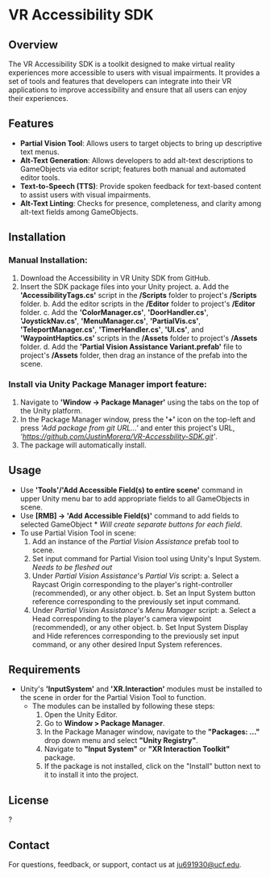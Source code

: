 # VR Accessibility SDK
## Overview
The VR Accessibility SDK is a toolkit designed to make virtual reality experiences more accessible to users with visual impairments. It provides a set of tools and features that developers can integrate into their VR applications to improve accessibility and ensure that all users can enjoy their experiences.

## Features
* **Partial Vision Tool**: Allows users to target objects to bring up descriptive text menus.
* **Alt-Text Generation**: Allows developers to add alt-text descriptions to GameObjects via editor script; features both manual and automated editor tools.
* **Text-to-Speech (TTS)**: Provide spoken feedback for text-based content to assist users with visual impairments.
* **Alt-Text Linting**: Checks for presence, completeness, and clarity among alt-text fields among GameObjects.

## Installation
### Manual Installation:
1. Download the Accessibility in VR Unity SDK from GitHub.
2. Insert the SDK package files into your Unity project.
    a. Add the **'AccessibilityTags.cs'** script in the **/Scripts** folder to project's **/Scripts** folder.
    b. Add the editor scripts in the **/Editor** folder to project's **/Editor** folder.
    c. Add the **'ColorManager.cs'**, **'DoorHandler.cs'**, **'JoystickNav.cs'**, **'MenuManager.cs'**, **'PartialVis.cs'**, **'TeleportManager.cs'**, **'TimerHandler.cs'**, **'UI.cs'**, and **'WaypointHaptics.cs'** scripts in the **/Assets** folder to project's **/Assets** folder.
    d. Add the **'Partial Vision Assistance Variant.prefab'** file to project's **/Assets** folder, then drag an instance of the prefab into the scene.

### Install via Unity Package Manager import feature:
1. Navigate to **'Window -> Package Manager'** using the tabs on the top of the Unity platform.
2. In the Package Manager window, press the **'+'** icon on the top-left and press *'Add package from git URL...'* and enter this project's URL, *'https://github.com/JustinMorera/VR-Accessbility-SDK.git'*.
3. The package will automatically install.
    
## Usage
* Use **'Tools'/'Add Accessible Field(s) to entire scene'** command in upper Unity menu bar to add appropriate fields to all GameObjects in scene.
* Use **[RMB] -> 'Add Accessible Field(s)'** command to add fields to selected GameObject * *Will create separate buttons for each field*.
* To use Partial Vision Tool in scene:
    1. Add an instance of the *Partial Vision Assistance* prefab tool to scene.
    2. Set input command for Partial Vision tool using Unity's Input System. *Needs to be fleshed out*
    3. Under *Partial Vision Assistance*'s *Partial Vis* script:
        a. Select a Raycast Origin corresponding to the player's right-controller (recommended), or any other object.
        b. Set an Input System button reference corresponding to the previously set input command.
    4. Under *Partial Vision Assistance*'s *Menu Manager* script:
        a. Select a Head corresponding to the player's camera viewpoint (recommended), or any other object.
        b. Set Input System Display and Hide references corresponding to the previously set input command, or any other desired Input System references.

## Requirements
* Unity's **'InputSystem'** and **'XR.Interaction'** modules must be installed to the scene in order for the Partial Vision Tool to function.
    * The modules can be installed by following these steps:
        1. Open the Unity Editor.
        2. Go to **Window > Package Manager**.
        3. In the Package Manager window, navigate to the **"Packages: ..."** drop down menu and select **"Unity Registry"**.
        4. Navigate to **"Input System"** or **"XR Interaction Toolkit"** package.
        5. If the package is not installed, click on the "Install" button next to it to install it into the project.

## License
?

## Contact
For questions, feedback, or support, contact us at [ju691930@ucf.edu](ju691930@ucf.edu).